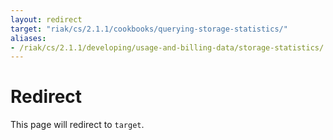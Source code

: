```yaml
---
layout: redirect
target: "riak/cs/2.1.1/cookbooks/querying-storage-statistics/"
aliases:
- /riak/cs/2.1.1/developing/usage-and-billing-data/storage-statistics/
---
```


# Redirect

This page will redirect to `target`.
